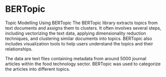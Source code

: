 # BERTopic
Topic Modelling Using BERTopic
The BERTopic library extracts topics from text documents and assigns them to clusters.
It often involves several steps, including vectorizing the text data, applying dimensionality reduction techniques, and clustering similar documents into topics.
BERTopic also includes visualization tools to help users understand the topics and their relationships.

The data are text files containing metadata from around 5000 journal articles within the food technology sector.
BERTopic was used to categorize the articles into different topics. 
